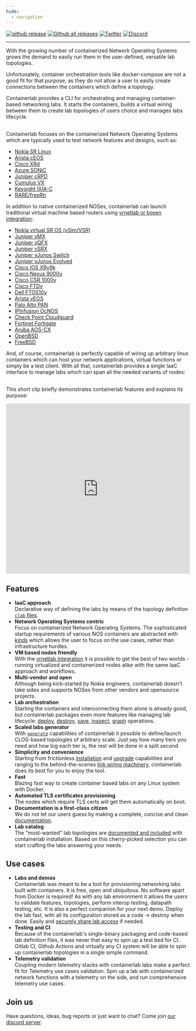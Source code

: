 ```yaml
---
hide:
  - navigation
---
```

<p align=center><object type="image/svg+xml" data=https://cdn.jsdelivr.net/gh/srl-labs/containerlab@main/docs/images/containerlab_export_white_ink_js.svg ></object></p>

[![github release](https://img.shields.io/github/release/srl-labs/containerlab.svg?style=flat-square&color=00c9ff&labelColor=bec8d2)](https://github.com/srl-labs/containerlab/releases/)
[![Github all releases](https://img.shields.io/github/downloads/srl-labs/containerlab/total.svg?style=flat-square&color=00c9ff&labelColor=bec8d2)](https://github.com/srl-labs/containerlab/releases/)
[![Twitter](https://img.shields.io/badge/follow-%40go_containerlab-1DA1F2?logo=twitter&style=flat-square&color=00c9ff&labelColor=bec8d2)](https://twitter.com/go_containerlab)
[![Discord](https://img.shields.io/discord/860500297297821756?style=flat-square&label=discord&logo=discord&color=00c9ff&labelColor=bec8d2)](https://discord.gg/vAyddtaEV9)

---

With the growing number of containerized Network Operating Systems grows the demand to easily run them in the user-defined, versatile lab topologies.

Unfortunately, container orchestration tools like docker-compose are not a good fit for that purpose, as they do not allow a user to easily create connections between the containers which define a topology.

Containerlab provides a CLI for orchestrating and managing container-based networking labs. It starts the containers, builds a virtual wiring between them to create lab topologies of users choice and manages labs lifecycle.

<div class="mxgraph" style="max-width:100%;border:1px solid transparent;margin:0 auto; display:block;" data-mxgraph="{&quot;page&quot;:0,&quot;zoom&quot;:2,&quot;highlight&quot;:&quot;#0000ff&quot;,&quot;nav&quot;:true,&quot;check-visible-state&quot;:true,&quot;resize&quot;:true,&quot;url&quot;:&quot;https://raw.githubusercontent.com/srl-labs/containerlab/diagrams/index.md&quot;}"></div>

Containerlab focuses on the containerized Network Operating Systems which are typically used to test network features and designs, such as:

* [Nokia SR Linux](manual/kinds/srl.md)
* [Arista cEOS](manual/kinds/ceos.md)
* [Cisco XRd](manual/kinds/xrd.md)
* [Azure SONiC](manual/kinds/sonic-vs.md)
* [Juniper cRPD](manual/kinds/crpd.md)
* [Cumulus VX](manual/kinds/cvx.md)
* [Keysight IXIA-C](manual/kinds/keysight_ixia-c-one.md)
* [RARE/freeRtr](manual/kinds/rare-freertr.md)

In addition to native containerized NOSes, containerlab can launch traditional virtual machine based routers using [vrnetlab or boxen integration](manual/vrnetlab.md):

* [Nokia virtual SR OS (vSim/VSR)](manual/kinds/vr-sros.md)
* [Juniper vMX](manual/kinds/vr-vmx.md)
* [Juniper vQFX](manual/kinds/vr-vqfx.md)
* [Juniper vSRX](manual/kinds/vr-vsrx.md)
* [Juniper vJunos Switch](manual/kinds/vr-vjunosswitch.md)
* [Juniper vJunos Evolved](manual/kinds/vr-vjunosevolved.md)
* [Cisco IOS XRv9k](manual/kinds/vr-xrv9k.md)
* [Cisco Nexus 9000v](manual/kinds/vr-n9kv.md)
* [Cisco CSR 1000v](manual/kinds/vr-csr.md)
* [Cisco FTDv](manual/kinds/vr-ftdv.md)
* [Dell FTOS10v](manual/kinds/vr-ftosv.md)
* [Arista vEOS](manual/kinds/vr-veos.md)
* [Palo Alto PAN](manual/kinds/vr-pan.md)
* [IPInfusion OcNOS](manual/kinds/ipinfusion-ocnos.md)
* [Check Point Cloudguard](manual/kinds/checkpoint_cloudguard.md)
* [Fortinet Fortigate](manual/kinds/fortinet_fortigate.md)
* [Aruba AOS-CX](manual/kinds/vr-aoscx.md)
* [OpenBSD](manual/kinds/openbsd.md)
* [FreeBSD](manual/kinds/freebsd.md)

And, of course, containerlab is perfectly capable of wiring up arbitrary linux containers which can host your network applications, virtual functions or simply be a test client. With all that, containerlab provides a single IaaC interface to manage labs which can span all the needed variants of nodes:

<div class="mxgraph" style="max-width:100%;border:1px solid transparent;margin:0 auto; display:block;" data-mxgraph="{&quot;page&quot;:1,&quot;zoom&quot;:1.5,&quot;highlight&quot;:&quot;#0000ff&quot;,&quot;nav&quot;:true,&quot;check-visible-state&quot;:true,&quot;resize&quot;:true,&quot;url&quot;:&quot;https://raw.githubusercontent.com/srl-labs/containerlab/diagrams/index.md&quot;}"></div>

This short clip briefly demonstrates containerlab features and explains its purpose:

<iframe type="text/html"
    width="100%"
    height="465"
    src="https://www.youtube.com/embed/xdi7rwdJgkg"
    frameborder="0">
</iframe>

## Features

* **IaaC approach**  
    Declarative way of defining the labs by means of the topology definition [`clab` files](manual/topo-def-file.md).
* **Network Operating Systems centric**  
    Focus on containerized Network Operating Systems. The sophisticated startup requirements of various NOS containers are abstracted with [kinds](manual/kinds/index.md) which allows the user to focus on the use cases, rather than infrastructure hurdles.
* **VM based nodes friendly**  
    With the [vrnetlab integration](manual/vrnetlab.md) it is possible to get the best of two worlds - running virtualized and containerized nodes alike with the same IaaC approach and workflows.
* **Multi-vendor and open**  
    Although being kick-started by Nokia engineers, containerlab doesn't take sides and supports NOSes from other vendors and opensource projects.
* **Lab orchestration**  
    Starting the containers and interconnecting them alone is already good, but containerlab packages even more features like managing lab lifecycle: [deploy](cmd/deploy.md), [destroy](cmd/destroy.md), [save](cmd/save.md), [inspect](cmd/inspect.md), [graph](cmd/graph.md) operations.
* **Scaled labs generator**  
    With [`generate`](cmd/generate.md) capabilities of containerlab it possible to define/launch CLOS-based topologies of arbitrary scale. Just say how many tiers you need and how big each tier is, the rest will be done in a split second.
* **Simplicity and convenience**  
    Starting from frictionless [installation](install.md) and [upgrade](install.md#upgrade) capabilities and ranging to the behind-the-scenes [link wiring machinery](manual/network.md), containerlab does its best for you to enjoy the tool.
* **Fast**  
    Blazing fast way to create container based labs on any Linux system with Docker.
* **Automated TLS certificates provisioning**  
    The nodes which require TLS certs will get them automatically on boot.
* **Documentation is a first-class citizen**  
    We do not let our users guess by making a complete, concise and clean [documentation](https://containerlab.dev).
* **Lab catalog**  
   The "most-wanted" lab topologies are [documented and included](lab-examples/lab-examples.md) with containerlab installation. Based on this cherry-picked selection you can start crafting the labs answering your needs.

## Use cases

* **Labs and demos**  
    Containerlab was meant to be a tool for provisioning networking labs built with containers. It is free, open and ubiquitous. No software apart from Docker is required!
    As with any lab environment it allows the users to validate features, topologies, perform interop testing, datapath testing, etc.
    It is also a perfect companion for your next demo. Deploy the lab fast, with all its configuration stored as a code -> destroy when done. Easily and [securely share lab access](manual/published-ports.md) if needed.
* **Testing and CI**  
    Because of the containerlab's single-binary packaging and code-based lab definition files, it was never that easy to spin up a test bed for CI. Gitlab CI, Github Actions and virtually any CI system will be able to spin up containerlab topologies in a single simple command.
* **Telemetry validation**  
    Coupling modern telemetry stacks with containerlab labs make a perfect fit for Telemetry use cases validation. Spin up a lab with containerized network functions with a telemetry on the side, and run comprehensive telemetry use cases.

## Join us

Have questions, ideas, bug reports or just want to chat? Come join [our discord server](https://discord.gg/vAyddtaEV9).

<script type="text/javascript" src="https://viewer.diagrams.net/js/viewer-static.min.js" async></script>
